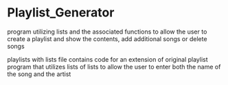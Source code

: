 # Playlist_Generator
program utilizing lists and the associated functions to allow the user to create a playlist and show the contents,
add additional songs or delete songs

playlists with lists file contains code for an extension of original playlist program that utilizes lists of lists to allow the user
to enter both the name of the song and the artist
